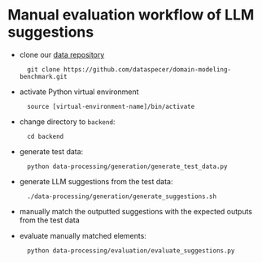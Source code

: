 # Manual evaluation workflow of LLM suggestions

- clone our [data repository](https://github.com/dataspecer/domain-modeling-benchmark)

        git clone https://github.com/dataspecer/domain-modeling-benchmark.git

- activate Python virtual environment

        source [virtual-environment-name]/bin/activate

- change directory to `backend`:

        cd backend

- generate test data:

        python data-processing/generation/generate_test_data.py

- generate LLM suggestions from the test data:

        ./data-processing/generation/generate_suggestions.sh

- manually match the outputted suggestions with the expected outputs from the test data

- evaluate manually matched elements:

        python data-processing/evaluation/evaluate_suggestions.py